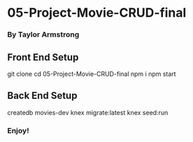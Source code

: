 <h1>05-Project-Movie-CRUD-final</h1>
<h3>By Taylor Armstrong</h3>


<h2>Front End Setup</h2>
git clone 
cd 05-Project-Movie-CRUD-final
npm i
npm start

<h2>Back End Setup</h2>
createdb movies-dev
knex migrate:latest
knex seed:run

<h3>Enjoy!</h3>
